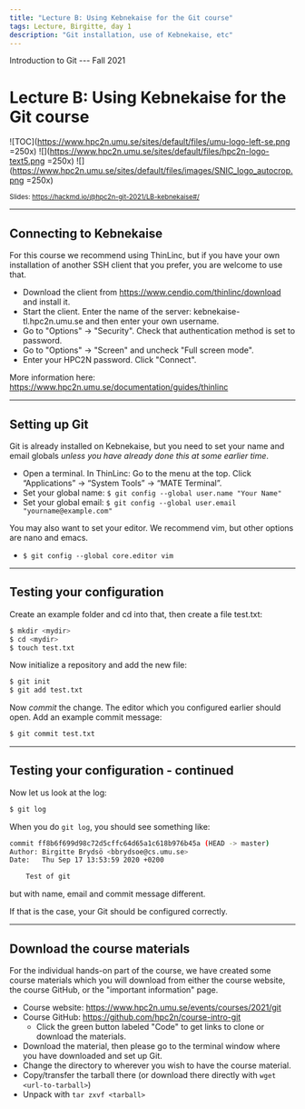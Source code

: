```yaml
---
title: "Lecture B: Using Kebnekaise for the Git course"
tags: Lecture, Birgitte, day 1
description: "Git installation, use of Kebnekaise, etc"
---
```


Introduction to Git --- Fall 2021
# Lecture B: Using Kebnekaise for the Git course

<!-- .slide: data-background="#ffffff" -->

<!-- Lecture material made by Birgitte Brydsö for the version of the course that was given in fall 2020. Lecture was first given by Birgitte Brydsö in fall 2020. 
Minor modifications done for the fall 2021 version of the course. -->

![TOC](https://www.hpc2n.umu.se/sites/default/files/umu-logo-left-se.png =250x)  ![](https://www.hpc2n.umu.se/sites/default/files/hpc2n-logo-text5.png =250x)  ![](https://www.hpc2n.umu.se/sites/default/files/images/SNIC_logo_autocrop.png =250x)

<small>Slides: https://hackmd.io/@hpc2n-git-2021/LB-kebnekaise#/</small>

---

## Connecting to Kebnekaise

<!-- .slide: style="font-size: 30px;" -->

For this course we recommend using ThinLinc, but if you have your own installation of another SSH client that you prefer, you are welcome to use that. 

* Download the client from https://www.cendio.com/thinlinc/download and install it.
* Start the client. Enter the name of the server: kebnekaise-tl.hpc2n.umu.se and then enter your own username.
* Go to "Options" -> "Security". Check that authentication method is set to password.
* Go to "Options" -> "Screen" and uncheck "Full screen mode".
* Enter your HPC2N password. Click "Connect".

More information here: https://www.hpc2n.umu.se/documentation/guides/thinlinc

---

## Setting up Git

<!-- .slide: style="font-size: 32px;" -->

Git is already installed on Kebnekaise, but you need to set your name and email globals *unless you have already done this at some earlier time*. 

* Open a terminal. In ThinLinc: Go to the menu at the top. Click “Applications” → “System Tools” → “MATE Terminal”.
* Set your global name: `$ git config --global user.name "Your Name"`
* Set your global email: `$ git config --global user.email "yourname@example.com"` 

You may also want to set your editor. We recommend vim, but other options are nano and emacs. 

* `$ git config --global core.editor vim`

---

## Testing your configuration 

<!-- .slide: style="font-size: 32px;" -->

Create an example folder and cd into that, then create a file test.txt: 

```bash
$ mkdir <mydir> 
$ cd <mydir>
$ touch test.txt
```

Now initialize a repository and add the new file:

```bash
$ git init
$ git add test.txt
```

Now *commit* the change. The editor which you configured earlier should open. Add an example commit message:

```bash
$ git commit test.txt 
```

---

## Testing your configuration - continued

<!-- .slide: style="font-size: 32px;" -->

Now let us look at the log:

```bash
$ git log
```

When you do `git log`, you should see something like: 

```bash
commit ff8b6f699d98c72d5cffc64d65a1c618b976b45a (HEAD -> master)
Author: Birgitte Brydsö <bbrydsoe@cs.umu.se>
Date:   Thu Sep 17 13:53:59 2020 +0200

    Test of git
```

but with name, email and commit message different.

If that is the case, your Git should be configured correctly. 

---

## Download the course materials

<!-- .slide: style="font-size: 32px;" -->

For the individual hands-on part of the course, we have created some course materials which you will download from either the course website, the course GitHub, or the "important information" page. 

* Course website: https://www.hpc2n.umu.se/events/courses/2021/git
* Course GitHub: https://github.com/hpc2n/course-intro-git
  - Click the green button labeled "Code" to get links to clone or download the materials. 
* Download the material, then please go to the terminal window where you have downloaded and set up Git.
* Change the directory to wherever you wish to have the course material.
* Copy/transfer the tarball there (or download there directly with `wget <url-to-tarball>`)
* Unpack with `tar zxvf <tarball>`

